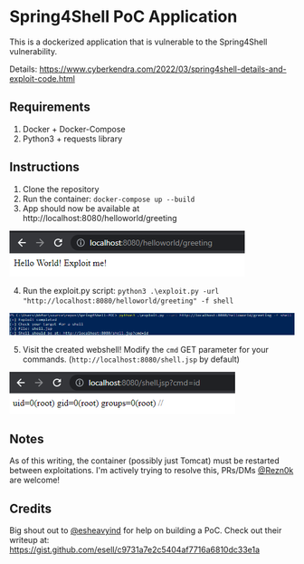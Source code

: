 # Spring4Shell PoC Application

This is a dockerized application that is vulnerable to the Spring4Shell vulnerability.

Details: https://www.cyberkendra.com/2022/03/spring4shell-details-and-exploit-code.html

## Requirements

1. Docker + Docker-Compose
2. Python3 + requests library

## Instructions

1. Clone the repository
2. Run the container: `docker-compose up --build`
3. App should now be available at http://localhost:8080/helloworld/greeting

![WebPage](screenshots/webpage.png?raw=true)

4. Run the exploit.py script: 
 `python3 .\exploit.py -url "http://localhost:8080/helloworld/greeting" -f shell`

![WebPage](screenshots/runexploit_2.png?raw=true)

5. Visit the created webshell! Modify the `cmd` GET parameter for your commands. (`http://localhost:8080/shell.jsp` by default)

![WebPage](screenshots/RCE.png?raw=true)



## Notes

As of this writing, the container (possibly just Tomcat) must be restarted between exploitations. I'm actively trying to resolve this, PRs/DMs [@Rezn0k](https://twitter.com/rezn0k) are welcome!

## Credits

Big shout out to [@esheavyind](https://twitter.com/esheavyind) for help on building a PoC. Check out their writeup at: https://gist.github.com/esell/c9731a7e2c5404af7716a6810dc33e1a
